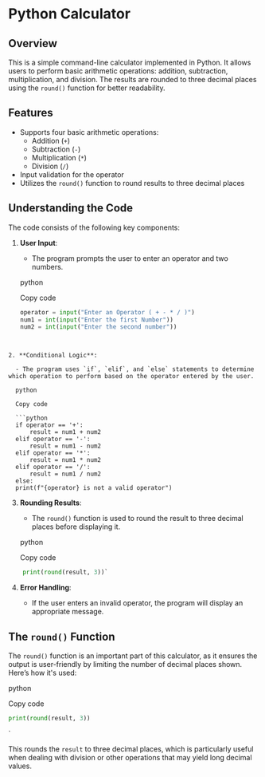 # Python Calculator

## Overview

This is a simple command-line calculator implemented in Python. It allows users to perform basic arithmetic operations: addition, subtraction, multiplication, and division. The results are rounded to three decimal places using the `round()` function for better readability.

## Features

- Supports four basic arithmetic operations:
    - Addition (`+`)
    - Subtraction (`-`)
    - Multiplication (`*`)
    - Division (`/`)
- Input validation for the operator
- Utilizes the `round()` function to round results to three decimal places

## Understanding the Code

The code consists of the following key components:

1. **User Input**:
    
    - The program prompts the user to enter an operator and two numbers.
    
    python
    
    Copy code
    
	```python
	operator = input("Enter an Operator ( + - * / )")
	num1 = int(input("Enter the first Number"))
	num2 = int(input("Enter the second number"))
  ```
  
    
2. **Conditional Logic**:
    
    - The program uses `if`, `elif`, and `else` statements to determine which operation to perform based on the operator entered by the user.
    
    python
    
    Copy code
    
	```python
	if operator == '+':
	    result = num1 + num2
	elif operator == '-':
	    result = num1 - num2
	elif operator == '*':
	    result = num1 * num2
	elif operator == '/':
	    result = num1 / num2
	else:
    print(f"{operator} is not a valid operator")
```

    
3. **Rounding Results**:
    
    - The `round()` function is used to round the result to three decimal places before displaying it.
    
    python
    
    Copy code
    
```python
    print(round(result, 3))`
```
    
4. **Error Handling**:
    
    - If the user enters an invalid operator, the program will display an appropriate message.

## The `round()` Function

The `round()` function is an important part of this calculator, as it ensures the output is user-friendly by limiting the number of decimal places shown. Here’s how it's used:

python

Copy code

```python
print(round(result, 3))
```
`

This rounds the `result` to three decimal places, which is particularly useful when dealing with division or other operations that may yield long decimal values.